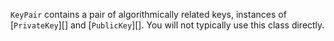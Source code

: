 `KeyPair` contains a pair of algorithmically related keys, instances of [`PrivateKey`][] and [`PublicKey`][]. You will not typically use this class directly.
